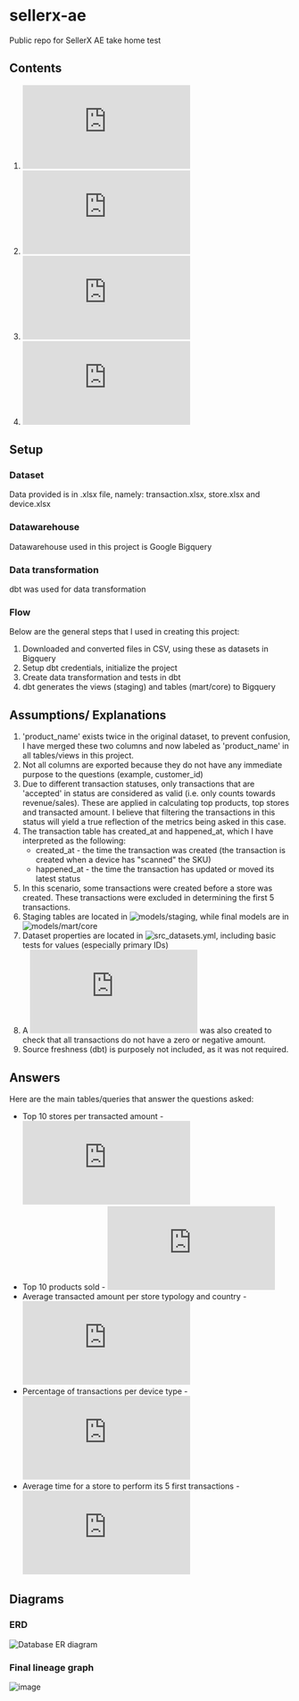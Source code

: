 # sellerx-ae
Public repo for SellerX AE take home test 
## Contents
1. ![Setup](https://github.com/jermainepiol/sellerx-ae/blob/main/README.md#setup)
3. ![Assumptions/ Explanations](https://github.com/jermainepiol/sellerx-ae/blob/main/README.md#assumptions-explanations)
4. ![Answers](https://github.com/jermainepiol/sellerx-ae/blob/main/README.md#answers)
5. ![Diagrams](https://github.com/jermainepiol/sellerx-ae/blob/main/README.md#diagrams
)

## Setup
### Dataset
Data provided is in .xlsx file, namely: transaction.xlsx, store.xlsx and device.xlsx

### Datawarehouse
Datawarehouse used in this project is Google Bigquery

### Data transformation
dbt was used for data transformation

### Flow
Below are the general steps that I used in creating this project:
1. Downloaded and converted files in CSV, using these as datasets in Bigquery
2. Setup dbt credentials, initialize the project
3. Create data transformation and tests in dbt
4. dbt generates the views (staging) and tables (mart/core) to Bigquery

## Assumptions/ Explanations
1. 'product_name' exists twice in the original dataset, to prevent confusion, I have merged these two columns and now labeled as 'product_name' in all tables/views in this project.
2. Not all columns are exported because they do not have any immediate purpose to the questions (example, customer_id)
3. Due to different transaction statuses, only transactions that are 'accepted' in status are considered as valid (i.e. only counts towards revenue/sales). These are applied in calculating top products, top stores and transacted amount. I believe that filtering the transactions in this status will yield a true reflection of the metrics being asked in this case.
4. The transaction table has created_at and happened_at, which I have interpreted as the following:
   * created_at - the time the transaction was created (the transaction is created when a device has "scanned" the SKU)
   * happened_at - the time the transaction has updated or moved its latest status
5. In this scenario, some transactions were created before a store was created. These transactions were excluded in determining the first 5 transactions.
6. Staging tables are located in ![models/staging](https://github.com/jermainepiol/sellerx-ae/tree/main/models/staging), while final models are in ![models/mart/core](https://github.com/jermainepiol/sellerx-ae/tree/main/models/mart/core)
7. Dataset properties are located in ![src_datasets.yml](https://github.com/jermainepiol/sellerx-ae/blob/main/models/staging/src_datasets.yaml), including basic tests for values (especially primary IDs)
8. A ![positive_transaction_value.sql](https://github.com/jermainepiol/sellerx-ae/blob/main/tests/positive_transaction_value.sql) was also created to check that all transactions do not have a zero or negative amount.
9. Source freshness (dbt) is purposely not included, as it was not required.

## Answers
Here are the main tables/queries that answer the questions asked:
  * Top 10 stores per transacted amount - ![top_store.sql](https://github.com/jermainepiol/sellerx-ae/blob/main/models/marts/core/top_stores.sql)
  * Top 10 products sold - ![top_products.sql](https://github.com/jermainepiol/sellerx-ae/blob/main/models/marts/core/top_products.sql)
  * Average transacted amount per store typology and country - ![amt_per_typology_country](https://github.com/jermainepiol/sellerx-ae/blob/main/models/marts/core/amt_per_typology_country.sql)
  * Percentage of transactions per device type - ![transactions_per_device](https://github.com/jermainepiol/sellerx-ae/blob/main/models/marts/core/transactions_per_device.sql)
  * Average time for a store to perform its 5 first transactions - ![avg_time_five_transactions](https://github.com/jermainepiol/sellerx-ae/blob/main/models/marts/core/avg_time_five_transactions.sql)

## Diagrams
### ERD
![Database ER diagram](https://github.com/jermainepiol/sellerx-ae/assets/44722197/485c52e9-45e8-45ff-95a8-a0169373ca16)

### Final lineage graph
![image](https://github.com/jermainepiol/sellerx-ae/assets/44722197/a9b6a717-e51b-4920-a2ed-17585a8ad947)

